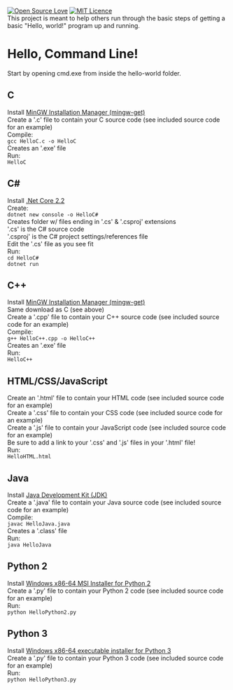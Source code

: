 [![Open Source Love](https://badges.frapsoft.com/os/v1/open-source-175x29.png?v=103)](https://github.com/ellerbrock/open-source-badges/)
[![MIT Licence](https://badges.frapsoft.com/os/mit/mit-150x33.png?v=103)](https://opensource.org/licenses/mit-license.php) <br/>
This project is meant to help others run through the basic steps of getting a basic "Hello, world!" program up and running. <br/>

# Hello, Command Line!
Start by opening cmd.exe from inside the hello-world folder.

## C
Install [MinGW Installation Manager (mingw-get)](https://osdn.net/projects/mingw/releases/)<br/>
Create a '.c' file to contain your C source code (see included source code for an example)<br/>
Compile:<br/>
```gcc HelloC.c -o HelloC```<br/>
Creates an '.exe' file<br/>
Run:<br/>
```HelloC```

## C\#
Install [.Net Core 2.2](https://dotnet.microsoft.com/download)<br/>
Create:<br/>
```dotnet new console -o HelloC#```<br/>
Creates folder w/ files ending in '.cs' & '.csproj' extensions<br/>
'.cs' is the C# source code<br/>
'.csproj' is the C# project settings/references file<br/>
Edit the '.cs' file as you see fit<br/>
Run:<br/>
```cd HelloC#```<br/>
```dotnet run```

## C++
Install [MinGW Installation Manager (mingw-get)](https://osdn.net/projects/mingw/releases/)<br/>
Same download as C (see above)<br/>
Create a '.cpp' file to contain your C++ source code (see included source code for an example)<br/>
Compile:<br/>
```g++ HelloC++.cpp -o HelloC++```<br/>
Creates an '.exe' file<br/>
Run:<br/>
```HelloC++```

## HTML/CSS/JavaScript
Create an '.html' file to contain your HTML code (see included source code for an example)<br/>
Create a '.css' file to contain your CSS code (see included source code for an example)<br/>
Create a '.js' file to contain your JavaScript code (see included source code for an example)<br/>
Be sure to add a link to your '.css' and '.js' files in your '.html' file!<br/>
Run:<br/>
```HelloHTML.html```

## Java
Install [Java Development Kit (JDK)](https://www.oracle.com/technetwork/java/javase/downloads/index.html)<br/>
Create a '.java' file to contain your Java source code (see included source code for an example)<br/>
Compile:<br/>
```javac HelloJava.java```<br/>
Creates a '.class' file<br/>
Run:<br/>
```java HelloJava```

## Python 2
Install [Windows x86-64 MSI Installer for Python 2](https://www.python.org/downloads/release/python-2715/)<br/>
Create a '.py' file to contain your Python 2 code (see included source code for an example)<br/>
Run:<br/>
```python HelloPython2.py```

## Python 3
Install [Windows x86-64 executable installer for Python 3](https://www.python.org/downloads/release/python-372/)<br/>
Create a '.py' file to contain your Python 3 code (see included source code for an example)<br/>
Run:<br/>
```python HelloPython3.py```